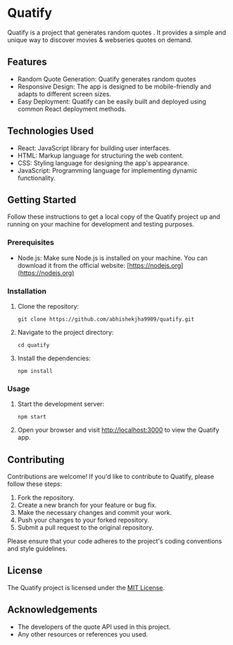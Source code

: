 # Quatify

Quatify is a project that generates random quotes . It provides a simple and unique way to discover movies & webseries quotes on demand.

## Features

- Random Quote Generation: Quatify generates random quotes 
- Responsive Design: The app is designed to be mobile-friendly and adapts to different screen sizes.
- Easy Deployment: Quatify can be easily built and deployed using common React deployment methods.

## Technologies Used

- React: JavaScript library for building user interfaces.
- HTML: Markup language for structuring the web content.
- CSS: Styling language for designing the app's appearance.
- JavaScript: Programming language for implementing dynamic functionality.

## Getting Started

Follow these instructions to get a local copy of the Quatify project up and running on your machine for development and testing purposes.

### Prerequisites

- Node.js: Make sure Node.js is installed on your machine. You can download it from the official website: [https://nodejs.org](https://nodejs.org)

### Installation

1. Clone the repository:

   ```shell
   git clone https://github.com/abhishekjha9909/quatify.git
   ```

2. Navigate to the project directory:

   ```shell
   cd quatify
   ```

3. Install the dependencies:

   ```shell
   npm install
   ```

### Usage

1. Start the development server:

   ```shell
   npm start
   ```

2. Open your browser and visit [http://localhost:3000](http://localhost:3000) to view the Quatify app.

## Contributing

Contributions are welcome! If you'd like to contribute to Quatify, please follow these steps:

1. Fork the repository.
2. Create a new branch for your feature or bug fix.
3. Make the necessary changes and commit your work.
4. Push your changes to your forked repository.
5. Submit a pull request to the original repository.

Please ensure that your code adheres to the project's coding conventions and style guidelines.

## License

The Quatify project is licensed under the [MIT License](LICENSE).

## Acknowledgements

- The developers of the quote API used in this project.
- Any other resources or references you used.